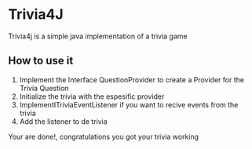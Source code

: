 # Trivia4J
Trivia4j is a simple java implementation of a trivia game

## How to use it

1) Implement the Interface QuestionProvider to create a Provider for the Trivia Question
2) Initialize the trivia with the espesific provider
3) ImplementITriviaEventListener if you want to recive events from the trivia
4) Add the listener to de trivia

Your are done!, congratulations you got your trivia working
